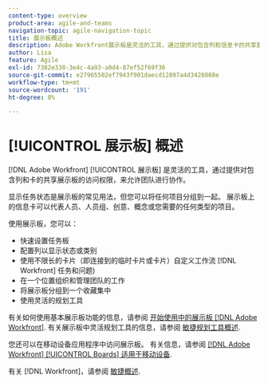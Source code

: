 ```yaml
---
content-type: overview
product-area: agile-and-teams
navigation-topic: agile-navigation-topic
title: 展示板概述
description: Adobe Workfront展示板是灵活的工具，通过提供对包含列和信息卡的共享展示板的访问权限，来允许团队进行协作。
author: Lisa
feature: Agile
exl-id: 7382e338-3e4c-4a93-a0d4-87ef52f69f36
source-git-commit: e27965502ef7943f901daecd12897a4d3428068e
workflow-type: tm+mt
source-wordcount: '191'
ht-degree: 0%

---
```


# [!UICONTROL 展示板] 概述

[!DNL Adobe Workfront] [!UICONTROL 展示板] 是灵活的工具，通过提供对包含列和卡的共享展示板的访问权限，来允许团队进行协作。

显示任务状态是展示板的常见用法，但您可以将任何项目分组到一起。 展示板上的信息卡可以代表人员、人员组、创意、概念或您需要的任何类型的项目。

使用展示板，您可以：

* 快速设置任务板
* 配置列以显示状态或类别
* 使用不限长的卡片（即连接到的临时卡片或卡片）自定义工作流 [!DNL Workfront] 任务和问题)
* 在一个位置组织和管理团队的工作
* 将展示板分组到一个收藏集中
* 使用灵活的规划工具

有关如何使用基本展示板功能的信息，请参阅 [开始使用中的展示板 [!DNL Adobe Workfront]](../agile/get-started-with-boards/get-started-with-boards.md). 有关展示板中灵活规划工具的信息，请参阅 [敏捷规划工具概述](/help/quicksilver/agile/use-boards-agile-planning-tools/agile-planning-tools-overview.md).

您还可以在移动设备应用程序中访问展示板。 有关信息，请参阅 [[!DNL Adobe Workfront] [!UICONTROL Boards] 适用于移动设备](/help/quicksilver/workfront-basics/mobile-apps/using-the-workfront-mobile-app/mobile-boards.md).

有关 [!DNL Workfront]，请参阅 [敏捷概述](../agile/agile-overview.md).
